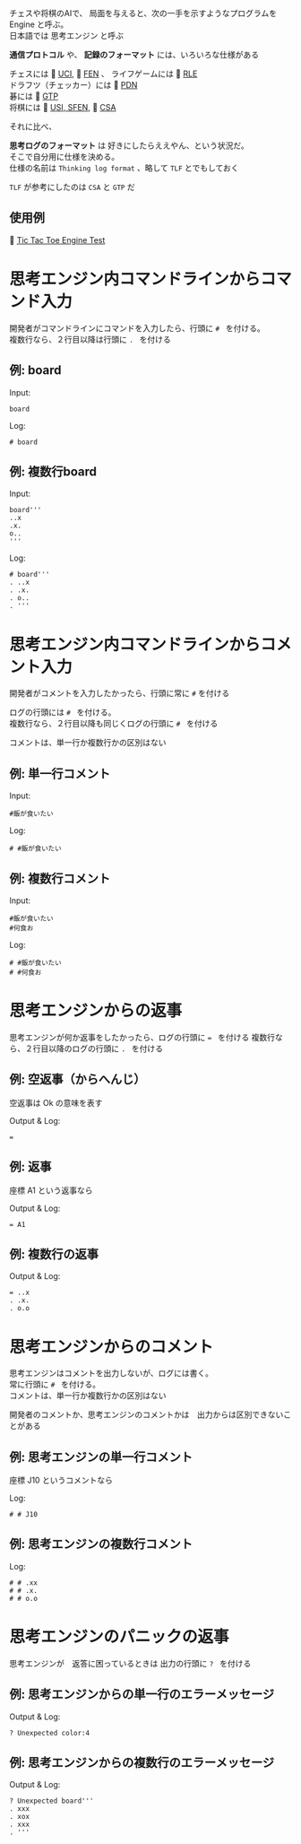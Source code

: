 チェスや将棋のAIで、
局面を与えると、次の一手を示すようなプログラムを Engine と呼ぶ。  
日本語では 思考エンジン と呼ぶ  

**通信プロトコル** や、 **記録のフォーマット** には、いろいろな仕様がある  

チェスには 📖 [UCI](https://www.chessprogramming.org/UCI), 📖 [FEN](https://www.chess.com/terms/fen-chess) 、
ライフゲームには 📖 [RLE](https://conwaylife.com/wiki/Run_Length_Encoded)  
ドラフツ（チェッカー）には 📖 [PDN](https://en.wikipedia.org/wiki/Portable_Draughts_Notation)  
碁には 📖 [GTP](http://www.lysator.liu.se/~gunnar/gtp/)  
将棋には 📖 [USI, SFEN](http://shogidokoro.starfree.jp/usi.html), 📖 [CSA](http://www2.computer-shogi.org/protocol/)  

それに比べ、  

**思考ログのフォーマット** は 好きにしたらええやん、という状況だ。  
そこで自分用に仕様を決める。  
仕様の名前は `Thinking log format` 、略して `TLF` とでもしておく

`TLF` が参考にしたのは `CSA` と `GTP` だ  

## 使用例

📖 [Tic Tac Toe Engine Test](http://tic.warabenture.com:8000/tic-tac-toe/vol2.0/engine-manual/ver1.0/)  

# 思考エンジン内コマンドラインからコマンド入力

開発者がコマンドラインにコマンドを入力したら、行頭に `# ` を付ける。  
複数行なら、２行目以降は行頭に `. ` を付ける  

## 例: board

Input:  

```
board
```

Log:  

```
# board
```

## 例: 複数行board

Input:  

```
board'''
..x
.x.
o..
'''
```

Log:  

```
# board'''
. ..x
. .x.
. o..
. '''
```

# 思考エンジン内コマンドラインからコメント入力

開発者がコメントを入力したかったら、行頭に常に `#` を付ける

ログの行頭には `# ` を付ける。  
複数行なら、２行目以降も同じくログの行頭に `# ` を付ける  

コメントは、単一行か複数行かの区別はない  

## 例: 単一行コメント

Input:  

```
#飯が食いたい
```

Log:  

```
# #飯が食いたい
```

## 例: 複数行コメント

Input:  

```
#飯が食いたい
#何食お
```

Log:  

```
# #飯が食いたい
# #何食お
```

# 思考エンジンからの返事

思考エンジンが何か返事をしたかったら、ログの行頭に `= ` を付ける
複数行なら、２行目以降のログの行頭に `. ` を付ける  

## 例: 空返事（からへんじ）

空返事は Ok の意味を表す  

Output & Log:  

```
=
```

## 例: 返事

座標 A1 という返事なら  

Output & Log:  

```
= A1
```

## 例: 複数行の返事

Output & Log:  

```
= ..x
. .x.
. o.o
```

# 思考エンジンからのコメント

思考エンジンはコメントを出力しないが、ログには書く。  
常に行頭に `# ` を付ける。  
コメントは、単一行か複数行かの区別はない  

開発者のコメントか、思考エンジンのコメントかは　出力からは区別できないことがある  

## 例: 思考エンジンの単一行コメント

座標 J10 というコメントなら  

Log:  

```
# # J10
```

## 例: 思考エンジンの複数行コメント

Log:  

```
# # .xx
# # .x.
# # o.o
```

# 思考エンジンのパニックの返事

思考エンジンが　返答に困っているときは 出力の行頭に `? ` を付ける  

## 例: 思考エンジンからの単一行のエラーメッセージ

Output & Log:  

```
? Unexpected color:4
```

## 例: 思考エンジンからの複数行のエラーメッセージ

Output & Log:  

```
? Unexpected board'''
. xxx
. xox
. xxx
. '''
```
